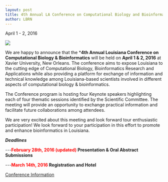 ```yaml
---
layout: post
title: 4th Annual LA Conference on Computational Biology and Bioinformatics
author: LBRN
---
```


<p class="text-error">April 1 - 2, 2016</p>

<a href="{{ site.baseurl }}events/bioinformatics-conference"><img src="{{ site.baseurl }}files/images/bio-conf/4thAnnual_poster_landscape_links_2016-02-19sm.png"></a>

We are happy to announce that the ***4th Annual Louisiana Conference on Computational Biology & Bioinformatics** will be held on **April 1 & 2, 2016** at Xavier University, New Orleans. The conference aims to expose Louisiana to the cutting edge of Computational Biology, Bioinformatics Research and Applications while also providing a platform for exchange of information and technical knowledge among Louisiana-based scientists involved in different aspects of computational biology & bioinformatics.
 
The Conference program is hosting four Keynote speakers highlighting each of four thematic sessions identified by the Scientific Committee. The meeting will provide an opportunity to exchange practical information and facilitate future collaborations among attendees.
  
We are very excited about this meeting and look forward tour enthusiastic participation! We look forward to your participation in this effort to promote and enhance bioinformatics in Louisiana.

***Deadlines***

---**<font color="red"><b>February 28th, 2016</b> (updated)</font>	Presentation & Oral Abstract Submissions**<br>

---**<font color="red"><b>March 14th, 2016</b></font>	Registration and Hotel**


<p><a href="{{ site.baseurl }}events/bioinformatics-conference" class="btn btn-info" style="margin-bottom: 30px">Conference Information</a></p>